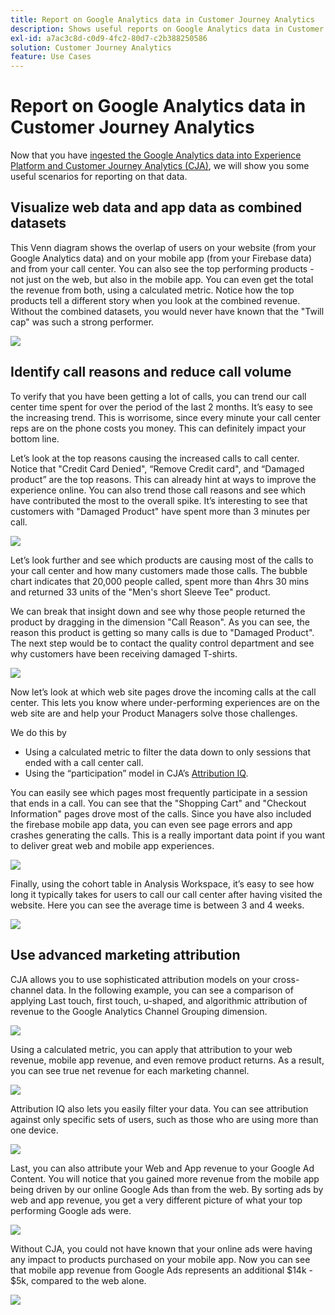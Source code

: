 ```yaml
---
title: Report on Google Analytics data in Customer Journey Analytics
description: Shows useful reports on Google Analytics data in Customer Journey Analytics
exl-id: a7ac3c8d-c0d9-4fc2-80d7-c2b388250586
solution: Customer Journey Analytics
feature: Use Cases
---
```

# Report on Google Analytics data in Customer Journey Analytics

Now that you have [ingested the Google Analytics data into Experience Platform and Customer Journey Analytics (CJA)](/help/use-cases/ga-to-cja.md), we will show you some useful scenarios for reporting on that data.

## Visualize web data and app data as combined datasets

This Venn diagram shows the overlap of users on your website (from your Google Analytics data) and on your mobile app (from your Firebase data) and from your call center. You can also see the top performing products - not just on the web, but also in the mobile app. You can even get the total the revenue from both, using a calculated metric. Notice how the top products tell a different story when you look at the combined revenue. Without the combined datasets, you would never have known that the "Twill cap" was such a strong performer.

![](assets/combined-datasets.png)

## Identify call reasons and reduce call volume 

To verify that you have been getting a lot of calls, you can trend our call center time spent for over the period of the last 2 months. It’s easy to see the increasing trend. This is worrisome, since every minute your call center reps are on the phone costs you money. This can definitely impact your bottom line.

Let’s look at the top reasons causing the increased calls to call center. Notice that "Credit Card Denied", “Remove Credit card", and “Damaged product” are the top reasons. This can already hint at ways to improve the experience online. You can also trend those call reasons and see which have contributed the most to the overall spike. It’s interesting to see that customers with "Damaged Product" have spent more than 3 minutes per call.

![](assets/call-volume.png)

Let’s look further and see which products are causing most of the calls to your call center and how many customers made those calls. The bubble chart indicates that 20,000 people called, spent more than 4hrs 30 mins and returned 33 units of the "Men's short Sleeve Tee" product. 

We can break that insight down and see why those people returned the product by dragging in the dimension "Call Reason". As you can see, the reason this product is getting so many calls is due to "Damaged Product". The next step would be to contact the quality control department and see why customers have been receiving damaged T-shirts.

![](assets/call-reason.png)

Now let’s look at which web site pages drove the incoming calls at the call center. This lets you know where under-performing experiences are on the web site are and help your Product Managers solve those challenges.

We do this by

* Using a calculated metric to filter the data down to only sessions that ended with a call center call.
* Using the “participation” model in CJA’s [Attribution IQ](https://experienceleague.adobe.com/docs/analytics-platform/using/cja-workspace/attribution/models.html?lang=en#cja-workspace).

You can easily see which pages most frequently participate in a session that ends in a call. You can see that the "Shopping Cart" and "Checkout Information" pages drove most of the calls. Since you have also included the firebase mobile app data, you can even see page errors and app crashes generating the calls. This is a really important data point if you want to deliver great web and mobile app experiences.

![](assets/contributing-pages.png)

Finally, using the cohort table in Analysis Workspace, it’s easy to see how long it typically takes for users to call our call center after having visited the website. Here you can see the average time is between 3 and 4 weeks. 

![](assets/cohort.png)

## Use advanced marketing attribution

CJA allows you to use sophisticated attribution models on your cross-channel data. In the following example, you can see a comparison of applying Last touch, first touch, u-shaped, and algorithmic attribution of revenue to the Google Analytics Channel Grouping dimension. 

![](assets/mktg-attribution.png)

Using a calculated metric, you can apply that attribution to your web revenue, mobile app revenue, and even remove product returns. As a result, you can see true net revenue for each marketing channel. 

![](assets/calc-metric.png)

Attribution IQ also lets you easily filter your data. You can see attribution against only specific sets of users, such as those who are using more than one device.

![](assets/filter.png)

Last, you can also attribute your Web and App revenue to your Google Ad Content. You will notice that you gained more revenue from the mobile app being driven by our online Google Ads than from the web. By sorting ads by web and app revenue, you get a very different picture of what your top performing Google ads were. 

![](assets/google-ad.png)

Without CJA, you could not have known that your online ads were having any impact to products purchased on your mobile app. Now you can see that mobile app revenue from Google Ads represents an additional $14k - $5k, compared to the web alone.

![](assets/google-ad2.png)
